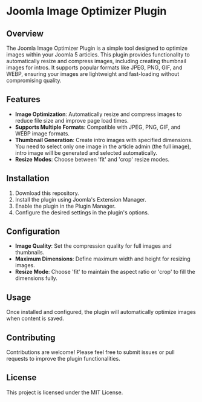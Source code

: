 # Joomla Image Optimizer Plugin

## Overview

The Joomla Image Optimizer Plugin is a simple tool designed to optimize images within your Joomla 5 articles. This plugin provides functionality to automatically resize and compress images, including creating thumbnail images for intros. It supports popular formats like JPEG, PNG, GIF, and WEBP, ensuring your images are lightweight and fast-loading without compromising quality.

## Features

- **Image Optimization**: Automatically resize and compress images to reduce file size and improve page load times.
- **Supports Multiple Formats**: Compatible with JPEG, PNG, GIF, and WEBP image formats.
- **Thumbnail Generation**: Create intro images with specified dimensions. You need to select only one image in the article admin (the full image), intro image will be generated and selected automatically.
- **Resize Modes**: Choose between 'fit' and 'crop' resize modes.

## Installation

1. Download this repository.
2. Install the plugin using Joomla's Extension Manager.
3. Enable the plugin in the Plugin Manager.
4. Configure the desired settings in the plugin's options.

## Configuration

- **Image Quality**: Set the compression quality for full images and thumbnails.
- **Maximum Dimensions**: Define maximum width and height for resizing images.
- **Resize Mode**: Choose 'fit' to maintain the aspect ratio or 'crop' to fill the dimensions fully.

## Usage

Once installed and configured, the plugin will automatically optimize images when content is saved.

## Contributing

Contributions are welcome! Please feel free to submit issues or pull requests to improve the plugin functionalities.

## License

This project is licensed under the MIT License.
